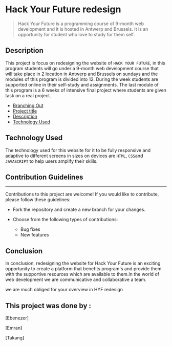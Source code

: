 # Hack Your Future redesign 

> Hack Your Future is a programming course of 9-month web development and it is hosted in Antwerp and Brussels. It is an opportunity for student who love to study for them self.

## Description 
This project is focus on redesigning the website of `HACK YOUR FUTURE`, in this program students will  go under a 9-month web development course that will take place in 2 location in Antwerp and Brussels on sundays  and the modules of this program is divided into 12. During the week students are supported online in their self-study and assignments. The last module of this program is a 6 weeks of  intensive final project where students are given task on a real project.
 
-  [Branching Out](#branching-out)
  - [Project title](#project-title)
  - [Description](#Description)
  - [Technology Used](#technology-used)

  

## Technology Used
The technology used for this website for it to be fully responsive and adaptive to different screens in sizes on devices are  `HTML`, `CSS`and `JAVASCRIPT` to help users amplify their skills. 



## Contribution Guidelines
---
Contributions to this project are welcome! If you would like to contribute,
please follow these guidelines:

- Fork the repository and create a new branch for your changes.
- Choose from the following types of contributions:

  - Bug fixes
  - New features


## Conclusion 
In conclusion, redesigning the website for Hack Your Future is an exciting
opportunity to create a platform that benefits program's and provide them with the supportive resources which are available to them.In the world of web  development we are communicative and collaborative a team. 

we are much obliged for your overview in HYF redesign 




## This project was done by :
 [Ebenezer]

 [Emran]

 [Takang]

